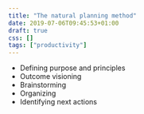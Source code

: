 ```yaml
---
title: "The natural planning method"
date: 2019-07-06T09:45:53+01:00
draft: true
css: []
tags: ["productivity"]
---
```



- Defining purpose and principles
- Outcome visioning
- Brainstorming
- Organizing
- Identifying next actions
